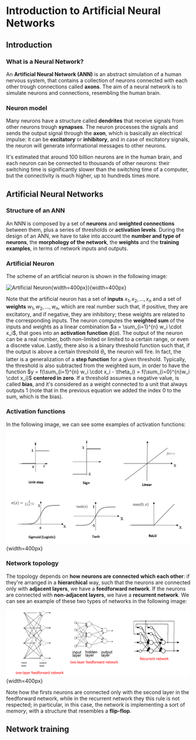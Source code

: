 # Introduction to Artificial Neural Networks

## Introduction

### What is a Neural Network?

An **Artificial Neural Network (ANN)** is an abstract simulation of a human nervous system, that contains a collection of neurons connected with each other trough connections called **axons**. The aim of a neural network is to simulate neurons and connections, resembling the human brain.

### Neuron model

Many neurons have a structure called **dendrites** that receive signals from other neurons trough **synapses**. The neuron processes the signals and sends the output signal through the **axon**, which is basically an electrical impulse: it can be **excitatory** or **inhibitory**, and in case of excitatory signals, the neuron will generate informational messages to other neurons.

It's estimated that around 100 billion neurons are in the human brain, and each neuron can be connected to thousands of other neurons: their switching time is significantly slower than the switching time of a computer, but the connectivity is much higher, up to hundreds times more.

## Artificial Neural Networks

### Structure of an ANN

An NNN is composed by a set of **neurons** and **weighted connections** between them, plus a series of thresholds or **activation levels**. During the design of an ANN, we have to take into account the **number and type of neurons**, the **morphology of the network**, the **weights** and the **training examples**, in terms of network inputs and outputs.

### Artificial Neuron

The scheme of an artificial neuron is shown in the following image:

![Artificial Neuron](https://upload.wikimedia.org/wikipedia/commons/thumb/6/60/ArtificialNeuronModel_english.png/400px-ArtificialNeuronModel_english.png){width=400px}){width=400px}

Note that the artificial neuron has a set of **inputs** $x_1, x_2, \ldots, x_n$ and a set of **weights** $w_1, w_2, \ldots, w_n$, which are real number such that, if positive, they are excitatory, and if negative, they are inhibitory; these weights are related to the corresponding inputs. The neuron computes the **weighted sum** of the inputs and weights as a linear combination $a = \sum_{i=1}^{n} w_i \cdot x_i$, that goes into an **activation function** $\phi(a)$. The output of the neuron can be a real number, both non-limited or limited to a certain range, or even a discrete value. Lastly, there also is a binary threshold function such that, if the output is above a certain threshold $\theta_i$, the neuron will fire. In fact, the latter is a generalization of a **step function** for a given threshold. Typically, the threshold is also subtracted from the weighted sum, in order to have the function $y = f(\sum_{i=1}^{n} w_i \cdot x_i - \theta_i) = f(\sum_{i=0}^{n}w_i \cdot x_i)$ **centered in zero**. If a threshold assumes a negative value, is called **bias**, and it's considered as a weight connected to a unit that always outputs 1 (note that in the previous equation we added the index 0 to the sum, which is the bias).

### Activation functions

In the following image, we can see some examples of activation functions:

![Activation functions](../images/03/activationFunctions.png){width=400px}

### Network topology

The topology depends on **how neurons are connected which each other**: if they're arranged in a **hierarchical** way, such that the neurons are connected only with **adjacent layers**, we have a **feedforward network**. If the neurons are connected with **non-adjacent layers**, we have a **recurrent network**. We can see an example of these two types of networks in the following image:

![Feedforward and Recurrent Networks](../images/03/hierarchy.png){width=400px}

Note how the firsts neurons are connected only with the second layer in the feedforward network, while in the recurrent network they this rule is not respected; in particular, in this case, the network is implementing a sort of *memory*, with a structure that resembles a **flip-flop**.

## Network training